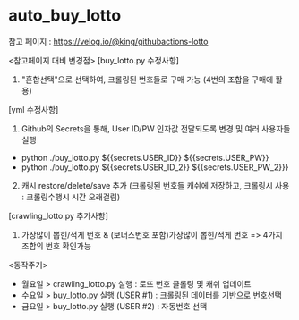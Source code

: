 # auto_buy_lotto

참고 페이지 : https://velog.io/@king/githubactions-lotto

<참고페이지 대비 변경점>
[buy_lotto.py 수정사항]
1. "혼합선택"으로 선택하여, 크롤링된 번호들로 구매 가능  (4번의 조합을 구매에 활용)

[yml 수정사항]
1. Github의 Secrets을 통해, User ID/PW 인자값 전달되도록 변경 및 여러 사용자들 실행
  * python ./buy_lotto.py ${{secrets.USER_ID}} ${{secrets.USER_PW}}
  * python ./buy_lotto.py ${{secrets.USER_ID_2}} ${{secrets.USER_PW_2}}}   
2. 캐시 restore/delete/save 추가 (크롤링된 번호들 캐쉬에 저장하고, 크롤링시 사용 : 크롤링수행시 시간 오래걸림)

[crawling_lotto.py 추가사항]
1. 가장많이 뽑힌/적게 번호 & (보너스번호 포함)가장많이 뽑힌/적게 번호  => 4가지 조합의 번호 확인가능

<동작주기>
- 월요일 > crawling_lotto.py 실행      : 로또 번호 클롤링 및 캐쉬 업데이트
- 수요일 > buy_lotto.py 실행 (USER #1) : 크롤링된 데이터를 기반으로 번호선택
- 금요일 > buy_lotto.py 실행 (USER #2) : 자동번호 선택
